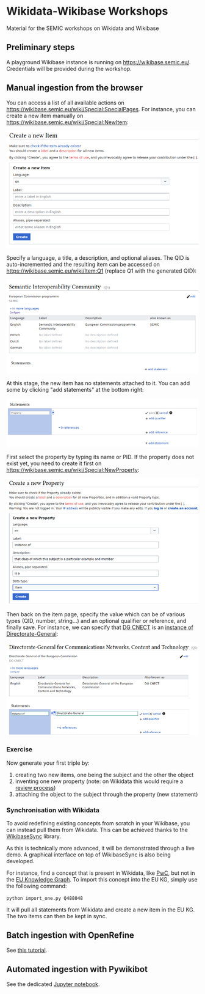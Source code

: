 # Wikidata-Wikibase Workshops

Material for the SEMIC workshops on Wikidata and Wikibase

## Preliminary steps

A playground Wikibase instance is running on <https://wikibase.semic.eu/>. Credentials will be provided during the workshop.

## Manual ingestion from the browser

You can access a list of all available actions on <https://wikibase.semic.eu/wiki/Special:SpecialPages>. For instance, you can create a new item manually on <https://wikibase.semic.eu/wiki/Special:NewItem>:

![New Item](/images/wb_new_item.png)

Specify a language, a title, a description, and optional aliases. The QID is auto-incremented and the resulting item can be accessed on <https://wikibase.semic.eu/wiki/Item:Q1> (replace Q1 with the generated QID):

![Q1](/images/wb_q1.png)

At this stage, the new item has no statements attached to it. You can add some by clicking "add statements" at the bottom right:

![Add statement](/images/wb_add_statement.png)

First select the property by typing its name or PID. If the property does not exist yet, you need to create it first on <https://wikibase.semic.eu/wiki/Special:NewProperty>:

![New Property](/images/wb_new_prop.png)

Then back on the item page, specify the value which can be of various types (QID, number, string...) and an optional qualifier or reference, and finally save.
For instance, we can specify that [DG CNECT](https://wikibase.semic.eu/wiki/Item:Q2) is an [instance of](https://wikibase.semic.eu/wiki/Property:P1) [Directorate-General](https://wikibase.semic.eu/wiki/Item:Q3):

![instance of DG](/images/wb_dg.png)

### Exercise

Now generate your first triple by:

1. creating two new items, one being the subject and the other the object
2. inventing one new property (note: on Wikidata this would require a [review process](https://www.wikidata.org/wiki/Wikidata:Property_proposal/EU_Knowledge_Graph_ID))
3. attaching the object to the subject through the property (new statement)

### Synchronisation with Wikidata

To avoid redefining existing concepts from scratch in your Wikibase, you can instead pull them from Wikidata. This can be achieved thanks to the [WikibaseSync](https://github.com/the-qa-company/WikibaseSync) library.

As this is technically more advanced, it will be demonstrated through a live demo. A graphical interface on top of WikibaseSync is also being developed.

For instance, find a concept that is present in Wikidata, like [PwC](https://www.wikidata.org/wiki/Q488048), but not in the [EU Knowledge Graph](https://linkedopendata.eu/). To import this concept into the EU KG, simply use the following command:

`python import_one.py Q488048`

It will pull all statements from Wikidata and create a new item in the EU KG. The two items can then be kept in sync.

## Batch ingestion with OpenRefine

See [this tutorial](refine.md).

## Automated ingestion with Pywikibot

See the dedicated [Jupyter notebook](https://colab.research.google.com/github/SEMICeu/Wikibase/blob/main/explore.ipynb).
